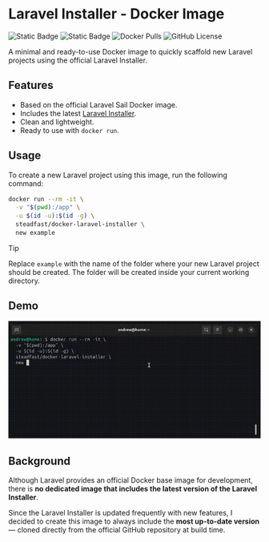 # Laravel Installer - Docker Image
![Static Badge](https://img.shields.io/badge/laravel_installer-5.16.0-blue)
![Static Badge](https://img.shields.io/badge/php-8.4-blue)
![Docker Pulls](https://img.shields.io/docker/pulls/steadfast/docker-laravel-installer)
![GitHub License](https://img.shields.io/github/license/everhard/docker-laravel-installer)

A minimal and ready-to-use Docker image to quickly scaffold new Laravel projects using the official Laravel Installer.

## Features

- Based on the official Laravel Sail Docker image.
- Includes the latest [Laravel Installer](https://github.com/laravel/installer).
- Clean and lightweight.
- Ready to use with `docker run`.

## Usage
To create a new Laravel project using this image, run the following command:
```bash
docker run --rm -it \
  -v "$(pwd):/app" \
  -u $(id -u):$(id -g) \
  steadfast/docker-laravel-installer \
  new example
```

> [!TIP]
> Replace `example` with the name of the folder where your new Laravel project should be created.
> The folder will be created inside your current working directory.

## Demo
![Demo](docs/demo.gif)

## Background

Although Laravel provides an official Docker base image for development, there is **no dedicated image that includes the latest version of the Laravel Installer**.

Since the Laravel Installer is updated frequently with new features, I decided to create this image to always include the **most up-to-date version** — cloned directly from the official GitHub repository at build time.
